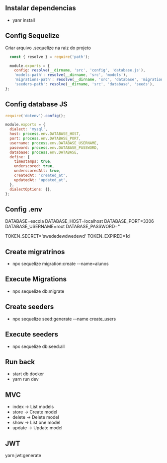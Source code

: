 ## Instalar dependencias
- yanr install

## Config  Sequelize
Criar arquivo .sequelize na raiz do projeto

```javascript
  const { resolve } = require('path');

  module.exports = {
    config: resolve(__dirname, 'src', 'config', 'database.js'),
    'models-path': resolve(__dirname, 'src', 'models'),
    'migrations-path': resolve(__dirname, 'src', 'database', 'migrations'),
    'seeders-path': resolve(__dirname, 'src', 'database', 'seeds'),
};
```
## Config  database JS

```javascript
require('dotenv').config();

module.exports = {
  dialect: 'mysql',
  host: process.env.DATABASE_HOST,
  port: process.env.DATABASE_PORT,
  username: process.env.DATABASE_USERNAME,
  password: process.env.DATABASE_PASSWORD,
  database: process.env.DATABASE,
  define: {
    timestamps: true,
    underscored: true,
    underscoredAll: true,
    createdAt: 'created_at',
    updatedAt: 'updated_at',
  },
  dialectOptions: {},
};
```

## Config .env

DATABASE=escola
DATABASE_HOST=localhost
DATABASE_PORT=3306
DATABASE_USERNAME=root
DATABASE_PASSWORD=''

TOKEN_SECRET='swededewdwedewd'
TOKEN_EXPIRED=1d



## Create migratrinos
- npx sequelize migration:create --name=alunos

## Execute Migrations
- npx sequelize db:migrate

## Create seeders
- npx sequelize seed:generate --name create_users

## Execute seeders
- npx sequelize db:seed:all

## Run back
- start db docker
- yarn run dev

## MVC
- index   -> List models
- store   -> Create model
- delete  -> Delete model
- show    -> List one model
- update  -> Update model

## JWT

yarn jwt:generate


